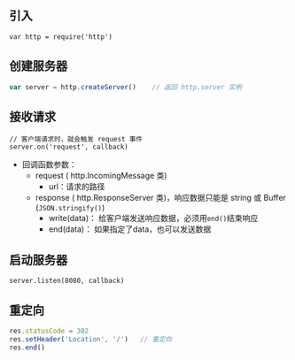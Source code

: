 ## 引入

```
var http = require('http')
```

## 创建服务器

``` javascript
var server = http.createServer()    // 返回 http.server 实例
```

## 接收请求

```
// 客户端请求时，就会触发 request 事件
server.on('request', callback)
```

- 回调函数参数：
  - request ( http.IncomingMessage 类)
    - url：请求的路径
  - response ( http.ResponseServer 类)，响应数据只能是 string 或 Buffer (`JSON.stringify()`)
    - write(data)： 给客户端发送响应数据，必须用`end()`结束响应
    - end(data)： 如果指定了data，也可以发送数据

## 启动服务器

```
server.listen(8080, callback)
```

## 重定向

```javascript
res.statusCode = 302
res.setHeader('Location', '/')   // 重定向
res.end()
```

